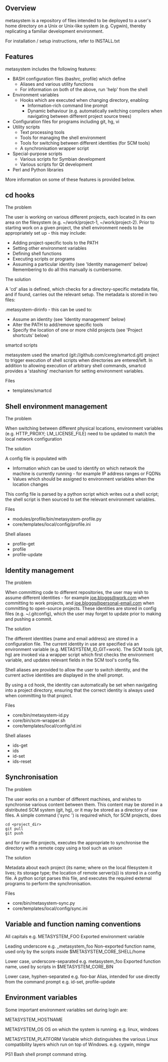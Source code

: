 Overview
--------

metasystem is a repository of files intended to be deployed to a user's home directory on a Unix or Unix-like system (e.g. Cygwin), thereby replicating a familiar development environment.

For installation / setup instructions, refer to INSTALL.txt


Features
--------

metasystem includes the following features:

* BASH configuration files (bashrc, profile) which define
  * Aliases and various utility functions
  * For information on both of the above, run 'help' from the shell
* Environment variables
  * Hooks which are executed when changing directory, enabling:
    * Information-rich command line prompt
    * Dynamic behaviour (e.g. automatically switching compilers when navigating between different project source trees)
* Configuration files for programs including git, hg, vi
* Utility scripts
  * Text processing tools
  * Tools for managing the shell environment
  * Tools for switching between different identities (for SCM tools)
  * A synchronisation wrapper script
* Special-purpose scripts
  * Various scripts for Symbian development
  * Various scripts for Qt development
* Perl and Python libraries

More information on some of these features is provided below.


cd hooks
--------

The problem

The user is working on various different projects, each located in its own area on the filesystem (e.g. ~/work/project-1, ~/work/project-2).  Prior to starting work on a given project, the shell environment needs to be appropriately set up - this may include:

* Adding project-specific tools to the PATH
* Setting other environment variables
* Defining shell functions
* Executing scripts or programs
* Assuming a particular identity (see 'Identity management' below)
Remembering to do all this manually is cumbersome.

The solution

A 'cd' alias is defined, which checks for a directory-specific metadata file, and if found, carries out the relevant setup.  The metadata is stored in two files:

.metasystem-dirinfo - this can be used to:

* Assume an identity (see 'Identity management' below)
* Alter the PATH to add/remove specific tools
* Specify the location of one or more child projects (see 'Project shortcuts' below)

smartcd scripts

metasystem used the smartcd (git://github.com/cxreg/smartcd.git) project to trigger execution of shell scripts when directories are entered/left.  In addition to allowing execution of arbitrary shell commands, smartcd provides a 'stashing' mechanism for setting environment variables.

Files

* templates/smartcd


Shell environment management
----------------------------

The problem

When switching between different physical locations, environment variables (e.g. HTTP_PROXY; LM_LICENSE_FILE) need to be updated to match the local network configuration

The solution

A config file is populated with

* Information which can be used to identify on which network the machine is currently running - for example IP address ranges or FQDNs
* Values which should be assigned to environment variables when the location changes

This config file is parsed by a python script which writes out a shell script; the shell script is then sourced to set the relevant environment variables.

Files

* modules/profile/bin/metasystem-profile.py
* core/templates/local/config/profile.ini

Shell aliases

* profile-get
* profile
* profile-update


Identity management
-------------------

The problem

When committing code to different repositories, the user may wish to assume different identities - for example joe.bloggs@work.com when committing to work projects, and joe.bloggs@personal-email.com when committing to open-source projects.  These identities are stored in config files (e.g. ~/.gitconfig), which the user may forget to update prior to making and pushing a commit.

The solution

The different identities (name and email address) are stored in a
configuration file.  The current identity in use are specified via an environment variable (e.g. METASYSTEM_ID_GIT=work).  The SCM tools (git, hg) are invoked via a wrapper script which first checks the environment variable, and updates relevant fields in the SCM tool's config file.

Shell aliases are provided to allow the user to switch identity, and the current active identities are displayed in the shell prompt.

By using a cd hook, the identity can automatically be set when navigating into a project directory, ensuring that the correct identity is always used when committing to that project.

Files

* core/bin/metasystem-id.py
* core/bin/scm-wrapper.sh
* core/templates/local/config/id.ini

Shell aliases

* ids-get
* ids
* id-set
* ids-reset


Synchronisation
---------------

The problem

The user works on a number of different machines, and wishes to synchronise various content between them.  This content may be stored in a distributed SCM system (git, hg), or it may be stored as a directory of raw files.  A simple command ('sync <project>') is required which, for SCM projects, does

	cd <project_dir>
	git pull
	git push

and for raw-file projects, executes the appropriate to synchronise the directory with a remote copy using a tool such as unison

The solution

Metadata about each project (its name; where on the local filesystem it lives; its storage type; the location of remote server(s)) is stored in a config file.  A python script parses this file, and executes the required external programs to perform the synchronisation.

Files

* core/bin/metasystem-sync.py
* core/templates/local/config/sync.ini


Variable and function naming conventions
----------------------------------------

All capitals
e.g. METASYSTEM_FOO
Exported environment variable

Leading underscore
e.g. _metasystem_foo
Non-exported function name, used only by the scripts inside $METASYSTEM_CORE_SHELL/home

Lower case, underscore-separated
e.g. metasystem_foo
Exported function name, used by scripts in $METASYSTEM_CORE_BIN

Lower case, hyphen-separated
e.g. foo-bar
Alias, intended for use directly from the command prompt
e.g. id-set, profile-update


Environment variables
---------------------

Some important environment variables set during login are:

METASYSTEM_HOSTNAME

METASYSTEM_OS
OS on which the system is running.
e.g. linux, windows

METASYSTEM_PLATFORM
Variable which distinguishes the various Linux compatibility layers which run on top of Windows.
e.g. cygwin, mingw

PS1
Bash shell prompt command string.
